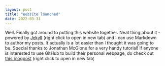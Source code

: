 ```yaml
---
layout: post
title: "Website launched"
date: 2022-03-31
---
```


Well. Finally got around to putting this website together. Neat thing about it - powered by [Jekyll](http://jekyllrb.com) (right click to open in new tab) and I can use Markdown to author my posts. It actually is a lot easier than I thought it was going to be.
Special thanks to Jonathan McGlone for a very handy tutorial! If anyone is interested to use GitHub to build their personal webpage, do check out [this blogpost](http://jmcglone.com/guides/github-pages/) (right click to open in new tab) 
